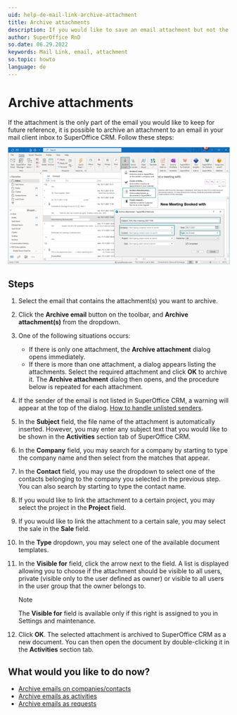 ```yaml
---
uid: help-de-mail-link-archive-attachment
title: Archive attachments
description: If you would like to save an email attachment but not the email itself in SuperOffice CRM, you can archive the attachment as a document.
author: SuperOffice RnD
so.date: 06.29.2022
keywords: Mail Link, email, attachment
so.topic: howto
language: de
---
```


# Archive attachments

If the attachment is the only part of the email you would like to keep for future reference, it is possible to archive an attachment to an email in your mail client inbox to SuperOffice CRM. Follow these steps:

![Use Mail Link in Outlook to archive an email attachment in your inbox to SuperOffice CRM -screenshot][img1]

## Steps

1. Select the email that contains the attachment(s) you want to archive.

2. Click the **Archive email** button on the toolbar, and **Archive attachment(s)** from the dropdown.

3. One of the following situations occurs:

    * If there is only one attachment, the **Archive attachment** dialog opens immediately.
    * If there is more than one attachment, a dialog appears listing the attachments. Select the required attachment and click **OK** to archive it. The **Archive attachment** dialog then opens, and the procedure below is repeated for each attachment.

4. If the sender of the email is not listed in SuperOffice CRM, a warning will appear at the top of the dialog. [How to handle unlisted senders][1].

5. In the **Subject** field, the file name of the attachment is automatically inserted. However, you may enter any subject text that you would like to be shown in the **Activities** section tab of SuperOffice CRM.

6. In the **Company** field, you may search for a company by starting to type the company name and then select from the matches that appear.

7. In the **Contact** field, you may use the dropdown to select one of the contacts belonging to the company you selected in the previous step. You can also search by starting to type the contact name.

8. If you would like to link the attachment to a certain project, you may select the project in the **Project** field.

9. If you would like to link the attachment to a certain sale, you may select the sale in the **Sale** field.

10. In the **Type** dropdown, you may select one of the available document templates.

11. In the **Visible for** field, click the arrow next to the field. A list is displayed allowing you to choose if the attachment should be visible to all users, private (visible only to the user defined as owner) or visible to all users in the user group that the owner belongs to.

    > [!NOTE]
    > The **Visible for** field is available only if this right is assigned to you in Settings and maintenance.

12. Click **OK**. The selected attachment is archived to SuperOffice CRM as a new document. You can then open the document by double-clicking it in the **Activities** section tab.

## What would you like to do now?

* [Archive emails on companies/contacts][2]
* [Archive emails as activities][3]
* [Archive emails as requests][4]

<!-- Referenced links -->
[1]: manage-senders.md
[2]: archive-on-contact.md
[3]: archive-as-activity.md
[4]: archive-as-request.md

<!-- Referenced images -->
[img1]: media/email-maillink-archive-attachment.png

